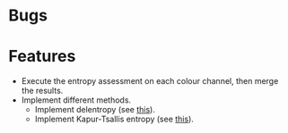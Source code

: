 # Bugs

# Features
- Execute the entropy assessment on each colour channel, then merge the results.
- Implement different methods.
  - Implement delentropy (see [this](https://github.com/Causticity/sipp/blob/master/sentropy/sentropy.go)).
  - Implement Kapur-Tsallis entropy (see [this](https://doi.org/10.1080/09720502.2020.1731976)).
